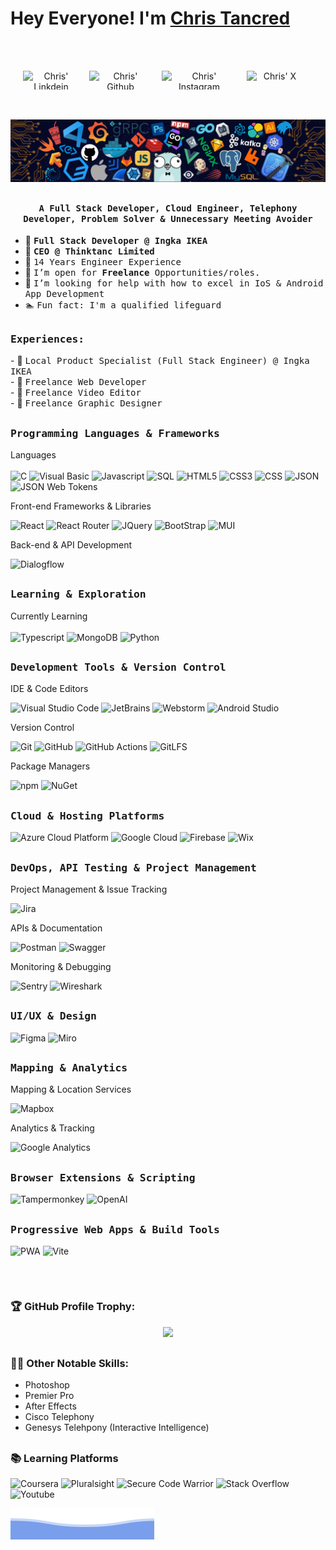 # Hey Everyone! I'm [Chris Tancred](https://github.com/ctancred)
<br><br><div style="display:flex; justify-content: center; gap: 1rem; text-align:center">
<a href="https://www.linkedin.com/in/christancred/">
  <img align="left" alt="Chris' Linkdein" height="30" width="90px" src="https://img.shields.io/badge/Linkedin-0A66C2?style=for-the-badge&logo=Linkedin&logoColor=white" />
</a>
<a href="https://github.com/ctancred">
  <img align="left" alt="Chris' Github" height="30" width="100px" src="https://img.shields.io/badge/Github-181717?style=for-the-badge&logo=Github&logoColor=white" />
</a>
<a href="https://www.instagram.com/iam_chris_t/">
  <img align="left" alt="Chris' Instagram" height="30" width="120px" src="https://img.shields.io/badge/Instagram-E4405F?style=for-the-badge&logo=instagram&logoColor=white" />
</a>
<a href="https://x.com/theonechris_t">
  <img align="left" alt="Chris' X" height="30" width="90px" src="https://img.shields.io/badge/My_X_-000000?style=for-the-badge&logo=X&logoColor=white" />
</a>
</div>


<br><br>
![](https://github.com/ctancred/ctancred/blob/main/header_.png)

## <p align="center"><h4 align="center"><samp> A Full Stack Developer, Cloud Engineer, Telephony Developer, Problem Solver & Unnecessary Meeting Avoider</samp></h4></p>


<div>

- 👷 <samp><b>Full Stack Developer @ Ingka IKEA</b>
- 💼 <samp><b>CEO @ Thinktanc Limited</b>
- 🔭 <samp>14 Years Engineer Experience
- 💼 <samp>I’m open for **Freelance** Opportunities/roles.
- 🤔 <samp>I’m looking for help with how to excel in IoS & Android App Development
- 🏊 <samp>Fun fact: I'm a qualified lifeguard
</div>


##

<div>
<h3><b><samp>Experiences:</samp></b></h3>
- 👷 <samp>Local Product Specialist (Full Stack Engineer) @ Ingka IKEA</samp><br>
- 🔬 <samp>Freelance Web Developer</samp><br>
- 🔬 <samp>Freelance Video Editor</samp><br>
- 🔬 <samp>Freelance Graphic Designer</samp><br>
</div>

##
<h3><b><samp>Programming Languages & Frameworks</samp></b></h3>

Languages<br /><br />
![C](https://img.shields.io/badge/C_Sharp-A8B9CC?style=flat-square&logo=c&logoColor=black)
![Visual Basic](https://img.shields.io/badge/Visual_Basic-512BD4?style=flat-square&logo=.net&logoColor=white)
![Javascript](https://img.shields.io/badge/Javascript-F7DF1E?style=flat-square&logo=Javascript&logoColor=black)
![SQL](https://img.shields.io/badge/MSSQL-4479A1?style=flat-square&logo=MicrosoftSQL&logoColor=white)
![HTML5](https://img.shields.io/badge/HTML5-E34F26?style=flat-square&logo=HTML5&logoColor=white)
![CSS3](https://img.shields.io/badge/CSS3-1572B6?style=flat-square&logo=CSS3&logoColor=white)
![CSS](https://img.shields.io/badge/CSS-663399?style=flat-square&logo=CSS&logoColor=white)
![JSON](https://img.shields.io/badge/JSON-000000?style=flat-square&logo=json&logoColor=white)
![JSON Web Tokens](https://img.shields.io/badge/JSON_Web_Tokens-000000?style=flat-square&logo=JSONWebTokens&logoColor=white)

Front-end Frameworks & Libraries

![React](https://img.shields.io/badge/React-61DAFB?style=flat-square&logo=React&logoColor=black)
![React Router](https://img.shields.io/badge/React_Router-CA4245?style=flat-square&logo=ReactRouter&logoColor=white)
![JQuery](https://img.shields.io/badge/JQuery-0769AD?style=flat-square&logo=JQuery&logoColor=white)
![BootStrap](https://img.shields.io/badge/Bootstrap-7952B3?style=flat-square&logo=bootstrap&logoColor=white)
![MUI](https://img.shields.io/badge/Mui-007FFF?style=flat-square&logo=Mui&logoColor=white)

Back-end & API Development

![Dialogflow](https://img.shields.io/badge/Dialogflow-FF9800?style=flat-square&logo=Dialogflow&logoColor=white)



##
<h3><b><samp>Learning & Exploration</samp></b></h3>

Currently Learning<br /><br />
![Typescript](https://img.shields.io/badge/Typescript-3178C6?style=flat-square&logo=Typescript&logoColor=white)
![MongoDB](https://img.shields.io/badge/MongoDB-47A248?style=flat-square&logo=MongoDB&logoColor=white)
![Python](https://img.shields.io/badge/Python-3776AB?style=flat-square&logo=Python&logoColor=white)

##
<h3><b><samp>Development Tools & Version Control</samp></b></h3>
    
IDE & Code Editors

![Visual Studio Code](https://img.shields.io/badge/Visual_Studio_Code-007ACC?style=flat-square&logo=Visual-Studio-Code&logoColor=white)
![JetBrains](https://img.shields.io/badge/JetBrains-000000?style=flat-square&logo=Jetbrains&logoColor=white)
![Webstorm](https://img.shields.io/badge/Webstorm-000000?style=flat-square&logo=Webstorm&logoColor=white)
![Android Studio](https://img.shields.io/badge/Android_Studio-000000?style=flat-square&logo=AndroidStudio)

Version Control

![Git](https://img.shields.io/badge/Git-F05032?style=flat-square&logo=Git&logoColor=white)
![GitHub](https://img.shields.io/badge/GitHub-181717?style=flat-square&logo=github)
![GitHub Actions](https://img.shields.io/badge/GitHub_Actions-2088FF?style=flat-square&logo=githubActions&logoColor=white)
![GitLFS](https://img.shields.io/badge/Git_LFS-F64935?style=flat-square&logo=GitLFS&logoColor=white)

Package Managers

![npm](https://img.shields.io/badge/npm-CB3837?style=flat-square&logo=npm&logoColor=white)
![NuGet](https://img.shields.io/badge/NuGet-004880?style=flat-square&logo=NuGet&logoColor=white)

##
<h3><b><samp>Cloud & Hosting Platforms</samp></b></h3>

![Azure Cloud Platform](https://img.shields.io/badge/Azure_Cloud_Platform-4285F4?style=flat-square&logo=Azure&logoColor=white)
![Google Cloud](https://img.shields.io/badge/Google_Cloud-4285F4?style=flat-square&logo=GoogleCloud&logoColor=white)
![Firebase](https://img.shields.io/badge/Firebase-DD2C00?style=flat-square&logo=Firebase&logoColor=white)
![Wix](https://img.shields.io/badge/Wix-0C6EFC?style=flat-square&logo=Wix&logoColor=white) 

##
<h3><b><samp>DevOps, API Testing & Project Management</samp></b></h3>

Project Management & Issue Tracking

![Jira](https://img.shields.io/badge/Jira-0052CC?style=flat-square&logo=Jira&logoColor=white)

APIs & Documentation

![Postman](https://img.shields.io/badge/Postman-FF6C37?style=flat-square&logo=Postman&logoColor=white)
![Swagger](https://img.shields.io/badge/Swagger-85EA2D?style=flat-square&logo=Swagger&logoColor=black) 

Monitoring & Debugging

![Sentry](https://img.shields.io/badge/Sentry-362D59?style=flat-square&logo=Sentry&logoColor=white)
![Wireshark](https://img.shields.io/badge/Wireshark-1679A7?style=flat-square&logo=Wireshark&logoColor=white) 

##
<h3><b><samp>UI/UX & Design</samp></b></h3>

![Figma](https://img.shields.io/badge/Figma-F24E1E?style=flat-square&logo=Figma&logoColor=white)
![Miro](https://img.shields.io/badge/Miro-050038?style=flat-square&logo=Miro&logoColor=white)

##
<h3><b><samp>Mapping & Analytics</samp></b></h3>

Mapping & Location Services

![Mapbox](https://img.shields.io/badge/Mapbox-000000?style=flat-square&logo=Mapbox&logoColor=white)

Analytics & Tracking

![Google Analytics](https://img.shields.io/badge/Google_Analytics-E37400?style=flat-square&logo=GoogleAnalytics&logoColor=white)

##
<h3><b><samp>Browser Extensions & Scripting</samp></b></h3>

![Tampermonkey](https://img.shields.io/badge/Tampermonkey-00485B?style=flat-square&logo=Tampermonkey&logoColor=white) 
![OpenAI](https://img.shields.io/badge/OpenAI-412991?style=flat-square&logo=OpenAI&logoColor=white)

##
<h3><b><samp>Progressive Web Apps & Build Tools</samp></b></h3>

![PWA](https://img.shields.io/badge/PWA-5A0FC8?style=flat-square&logo=PWA&logoColor=white)
![Vite](https://img.shields.io/badge/Vite-646CFF?style=flat-square&logo=Vite&logoColor=white) 

<!-- <hr> 
  <h3><b><samp>Check out my Repositories</samp></b></h3>
<span>
<a href="https://github.com/ctancred/A-10-NEXA">
  <img align="right" src="https://github-readme-stats.vercel.app/api/pin/?username=ctancred&repo=A-10-NEXA" />
</a>
<a href="https://github.com/ctancred/Aztecs-LogiTraffic">
  <img align="center" src="https://github-readme-stats.vercel.app/api/pin/?username=ctancred&repo=Aztecs-LogiTraffic" />
</a>
  </span> -->
  
##
  
<br>


### 🏆 GitHub Profile Trophy:
<p align="center">
<a href="https://github.com/ryo-ma/github-profile-trophy">
<img width=800 src="https://github-profile-trophy.vercel.app/?username=ctancred&column=8&theme=onedark&no-frame=true&no-bg=true"/>
</a>
</p>

##

### 🤹🏼 Other Notable Skills:
- Photoshop<br>
- Premier Pro<br>
- After Effects<br>
- Cisco Telephony<br>
- Genesys Telehpony (Interactive Intelligence)

##

### 📚 Learning Platforms
![Coursera](https://img.shields.io/badge/Coursera-0056D2?style=flat-square&logo=Coursera&logoColor=white)
![Pluralsight](https://img.shields.io/badge/Pluralsight-F15B2A?style=flat-square&logo=Pluralsight&logoColor=white)
![Secure Code Warrior](https://img.shields.io/badge/Secure_Code_Warrior-FFBE13?style=flat-square&logo=&logoColor=white)
![Stack Overflow](https://img.shields.io/badge/Stack_Overflow-F58025?style=flat-square&logo=StackOverflow&logoColor=white)
![Youtube](https://img.shields.io/badge/Youtube-FF0000?style=flat-square&logo=Youtube&logoColor=white)

  
![](https://github.com/ctancred/ctancred/blob/main/imgs/bottom_header.svg)
